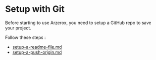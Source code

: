 # Setup with Git

Before starting to use Arzerox, you need to setup a GitHub repo to save your project.&#x20;

Follow these steps :

* [setup-a-readme-file.md](setup-with-git/setup-a-readme-file.md "mention")
* [setup-a-push-origin.md](setup-with-git/setup-a-push-origin.md "mention")
